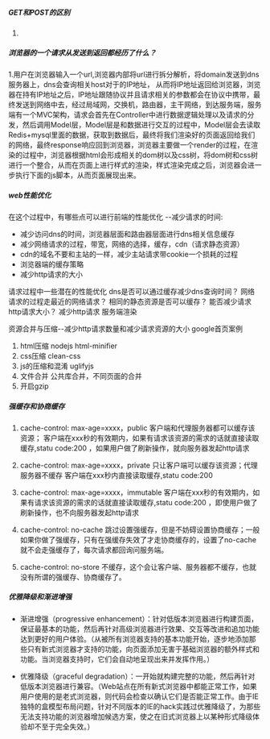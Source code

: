 ##### GET和POST的区别
1.

##### 浏览器的一个请求从发送到返回都经历了什么？
1.用户在浏览器输入一个url,浏览器内部将url进行拆分解析，将domain发送到dns服务器上，dns会查询相关host对于的IP地址， 从而将IP地址返回给浏览器，浏览器在持有IP地址之后，IP地址跟随协议并且请求相关的参数都会在协议中携带，最终发送到网络中去，经过局域网，交换机，路由器，主干网络，到达服务端，服务端有一个MVC架构，请求会首先在Controller中进行数据逻辑处理以及请求的分发，然后调用Model层，Model层是和数据进行交互的过程中，Model层会去读取Redis+mysql里面的数据，获取到数据后，最终将我们渲染好的页面返回给我们的网络，最终response响应回到浏览器，浏览器主要做一个render的过程，在渲染的过程中，浏览器根据html会形成相关的dom树以及css树，将dom树和css树进行一个整合，从而在页面上进行样式的渲染，样式渲染完成之后，浏览器会进一步执行下面的js脚本，从而页面展现出来。

##### web性能优化
在这个过程中，有哪些点可以进行前端的性能优化
--减少请求的时间: 
* 减少访问dns的时间，浏览器层面和路由器层面进行dns相关信息缓存
* 减少网络请求的过程，带宽，网络的选择，缓存，cdn（请求静态资源）
* cdn的域名不要和主站的一样，减少主站请求带cookie一个损耗的过程
* 浏览器端的缓存策略
* 减少http请求的大小

请求过程中一些潜在的性能优化
dns是否可以通过缓存减少dns查询时间？
网络请求的过程走最近的网络请求？
相同的静态资源是否可以缓存？
能否减少请求http请求大小？
减少http请求
服务端渲染

资源合并与压缩--减少http请求数量和减少请求资源的大小
google首页案例
1. html压缩 nodejs html-minifier
2. css压缩 clean-css
3. js的压缩和混淆 uglifyjs
4. 文件合并 公共库合并，不同页面的合并
5. 开启gzip


##### 强缓存和协商缓存
1. cache-control: max-age=xxxx，public
客户端和代理服务器都可以缓存该资源；
客户端在xxx秒的有效期内，如果有请求该资源的需求的话就直接读取缓存,statu code:200 ，如果用户做了刷新操作，就向服务器发起http请求

2. cache-control: max-age=xxxx，private
只让客户端可以缓存该资源；代理服务器不缓存
客户端在xxx秒内直接读取缓存,statu code:200

3. cache-control: max-age=xxxx，immutable
客户端在xxx秒的有效期内，如果有请求该资源的需求的话就直接读取缓存,statu code:200 ，即使用户做了刷新操作，也不向服务器发起http请求

4. cache-control: no-cache
跳过设置强缓存，但是不妨碍设置协商缓存；一般如果你做了强缓存，只有在强缓存失效了才走协商缓存的，设置了no-cache就不会走强缓存了，每次请求都回询问服务端。

5. cache-control: no-store
不缓存，这个会让客户端、服务器都不缓存，也就没有所谓的强缓存、协商缓存了。

##### 优雅降级和渐进增强
- 渐进增强（progressive enhancement）：针对低版本浏览器进行构建页面，保证最基本的功能，然后再针对高级浏览器进行效果、交互等改进和追加功能达到更好的用户体验。（从被所有浏览器支持的基本功能开始，逐步地添加那些只有新式浏览器才支持的功能，向页面添加无害于基础浏览器的额外样式和功能。当浏览器支持时，它们会自动地呈现出来并发挥作用。）

- 优雅降级（graceful degradation）：一开始就构建完整的功能，然后再针对低版本浏览器进行兼容。（Web站点在所有新式浏览器中都能正常工作，如果用户使用的是老式浏览器，则代码会检查以确认它们是否能正常工作。由于IE独特的盒模型布局问题，针对不同版本的IE的hack实践过优雅降级了，为那些无法支持功能的浏览器增加候选方案，使之在旧式浏览器上以某种形式降级体验却不至于完全失效。）
